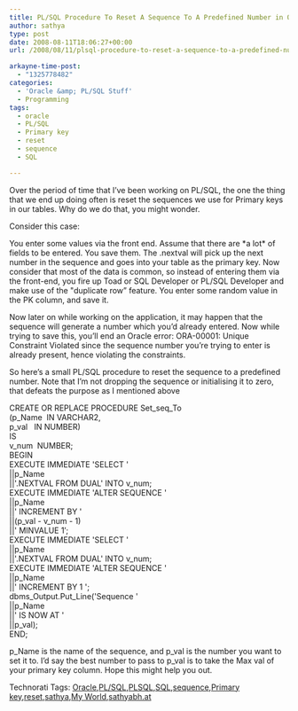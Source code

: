 ```yaml
---
title: PL/SQL Procedure To Reset A Sequence To A Predefined Number in Oracle
author: sathya
type: post
date: 2008-08-11T18:06:27+00:00
url: /2008/08/11/plsql-procedure-to-reset-a-sequence-to-a-predefined-number-in-oracle/

arkayne-time-post:
  - "1325778482"
categories:
  - 'Oracle &amp; PL/SQL Stuff'
  - Programming
tags:
  - oracle
  - PL/SQL
  - Primary key
  - reset
  - sequence
  - SQL

---
```

Over the period of time that I’ve been working on PL/SQL, the one the thing that we end up doing often is reset the sequences we use for Primary keys in our tables. Why do we do that, you might wonder.

Consider this case:

<!--more-->

You enter some values via the front end. Assume that there are \*a lot\* of fields to be entered. You save them. The <sequence-name>.nextval will pick up the next number in the sequence and goes into your table as the primary key. Now consider that most of the data is common, so instead of entering them via the front-end, you fire up Toad or SQL Developer or PL/SQL Developer and make use of the "duplicate row” feature. You enter some random value in the PK column, and save it.

Now later on while working on the application, it may happen that the sequence will generate a number which you’d already entered. Now while trying to save this, you’ll end an Oracle error: ORA-00001: Unique Constraint Violated since the sequence number you’re trying to enter is already present, hence violating the constraints.

So here’s a small PL/SQL procedure to reset the sequence to a predefined number. Note that I’m not dropping the sequence or initialising it to zero, that defeats the purpose as I mentioned above

CREATE OR REPLACE PROCEDURE Set\_seq\_To  
(p_Name  IN VARCHAR2,  
p_val   IN NUMBER)  
IS  
v_num  NUMBER;  
BEGIN  
EXECUTE IMMEDIATE 'SELECT '  
||p_Name  
||'.NEXTVAL FROM DUAL' INTO v_num;  
EXECUTE IMMEDIATE 'ALTER SEQUENCE '  
||p_Name  
||' INCREMENT BY '  
||(p\_val - v\_num - 1)  
||' MINVALUE 1&#8242;;  
EXECUTE IMMEDIATE 'SELECT '  
||p_Name  
||'.NEXTVAL FROM DUAL' INTO v_num;  
EXECUTE IMMEDIATE 'ALTER SEQUENCE '  
||p_Name  
||' INCREMENT BY 1 ';  
dbms\_Output.Put\_Line('Sequence '  
||p_Name  
||' IS NOW AT '  
||p_val);  
END;

p\_Name is the name of the sequence, and p\_val is the number you want to set it to. I’d say the best number to pass to p_val is to take the Max val of your primary key column. Hope this might help you out.

<div id="scid:0767317B-992E-4b12-91E0-4F059A8CECA8:38d978ff-52f9-4c1b-8bcf-16465f885f88" class="wlWriterSmartContent" style="padding-right: 0px; display: inline; padding-left: 0px; float: none; padding-bottom: 0px; margin: 0px; padding-top: 0px">
  Technorati Tags: <a rel="tag" href="https://technorati.com/tags/Oracle">Oracle</a>,<a rel="tag" href="https://technorati.com/tags/PL%2fSQL">PL/SQL</a>,<a rel="tag" href="https://technorati.com/tags/PLSQL">PLSQL</a>,<a rel="tag" href="https://technorati.com/tags/SQL">SQL</a>,<a rel="tag" href="https://technorati.com/tags/sequence">sequence</a>,<a rel="tag" href="https://technorati.com/tags/Primary+key">Primary key</a>,<a rel="tag" href="https://technorati.com/tags/reset">reset</a>,<a rel="tag" href="https://technorati.com/tags/sathya">sathya</a>,<a rel="tag" href="https://technorati.com/tags/My+World">My World</a>,<a rel="tag" href="https://technorati.com/tags/sathyabh.at">sathyabh.at</a>
</div>
